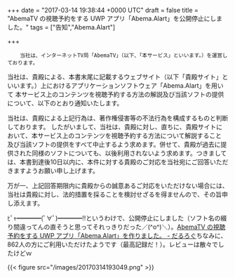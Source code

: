 
+++
date = "2017-03-14 19:38:44 +0000 UTC"
draft = false
title = "AbemaTV の視聴予約をする UWP アプリ「Abema.Alart」を公開停止にしました。"
tags = ["告知","Abema.Alart"]

+++
>
        当社は、インターネットTV局「AbemaTV」（以下、「本サービス」といいます。）を運営しております。
 
当社は、貴殿による、本書末尾に記載するウェブサイト（以下「貴殿サイト」といいます。）上におけるアプリケーションソフトウェア「Abema.Alart」を用いて
本サービス上のコンテンツを視聴予約する方法の解説及び当該ソフトの提供について、以下のとおり通知いたします。
 
当社は、貴殿による上記行為は、著作権侵害等の不法行為を構成するものと判断しております。
したがいまして、当社は、貴殿に対し、直ちに、貴殿サイトにおいて、本サービス上のコンテンツを視聴予約する方法について解説すること
及び当該ソフトの提供をすべて中止するよう求めます。併せて、貴殿が過去に提供された同様のソフトについても、以後利用されないよう求めます。つきましては、本書到達後10日以内に、本件に対する貴殿のご対応を当社宛にご回答いただきますようお願い申し上げます。
 
万が一、上記回答期限内に貴殿からの誠意あるご対応をいただけない場合には、当社は貴殿に対し、法的措置を採ることを検討せざるを得ませんので、その旨申し添えます。

    
ﾋﾟｬ━━━━(ﾟ∀ﾟ)━━━━!!というわけで、公開停止にしました（ソフト名の綴り間違ってんの直そうと思ってそれっきりだった／(^o^)＼）。[AbemaTV の視聴予約をする UWP アプリ「Abema.Alart」を作りました。 - だるろぐ](https://blog.daruyanagi.jp/entry/2016/10/11/201541)ちなみに、862人の方にご利用いただけたようです（最高記録だ！）。レビューは散々でしたけどｗ

{{< figure src="/images/20170314193049.png"  >}}


